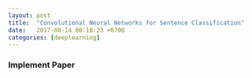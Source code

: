 ```yaml
---
layout: post
title:  "Convolutional Neural Networks for Sentence Classification"
date:   2017-08-14 00:18:23 +0700
categories: [deeplearning]
---
```


### Implement Paper
